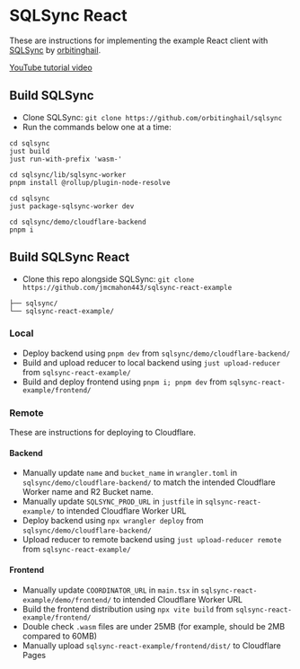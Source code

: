 # SQLSync React
These are instructions for implementing the example React client with [SQLSync](https://github.com/orbitinghail/sqlsync) by [orbitinghail](https://github.com/orbitinghail).

 [YouTube tutorial video](https://www.youtube.com/watch?v=lGgwNot5OEc)

## Build SQLSync
* Clone SQLSync: `git clone https://github.com/orbitinghail/sqlsync`
* Run the commands below one at a time:
```
cd sqlsync
just build
just run-with-prefix 'wasm-'

cd sqlsync/lib/sqlsync-worker
pnpm install @rollup/plugin-node-resolve

cd sqlsync
just package-sqlsync-worker dev

cd sqlsync/demo/cloudflare-backend
pnpm i
```

## Build SQLSync React
* Clone this repo alongside SQLSync: `git clone https://github.com/jmcmahon443/sqlsync-react-example`
```
├── sqlsync/
└── sqlsync-react-example/
```

### Local
* Deploy backend using `pnpm dev` from `sqlsync/demo/cloudflare-backend/`
* Build and upload reducer to local backend using `just upload-reducer` from `sqlsync-react-example/`
* Build and deploy frontend using `pnpm i; pnpm dev` from `sqlsync-react-example/frontend/`

### Remote
These are instructions for deploying to Cloudflare.

#### Backend
* Manually update `name` and `bucket_name` in `wrangler.toml` in `sqlsync/demo/cloudflare-backend/` to match the intended Cloudflare Worker name and R2 Bucket name.
* Manually update `SQLSYNC_PROD_URL` in `justfile` in `sqlsync-react-example/` to intended Cloudflare Worker URL
* Deploy backend using `npx wrangler deploy` from `sqlsync/demo/cloudflare-backend/`
* Upload reducer to remote backend using `just upload-reducer remote` from `sqlsync-react-example/`

#### Frontend
* Manually update `COORDINATOR_URL` in `main.tsx` in `sqlsync-react-example/demo/frontend/` to intended Cloudflare Worker URL
* Build the frontend distribution using `npx vite build` from `sqlsync-react-example/frontend/`
* Double check `.wasm` files are under 25MB (for example, should be 2MB compared to 60MB)
* Manually upload `sqlsync-react-example/frontend/dist/` to Cloudflare Pages
